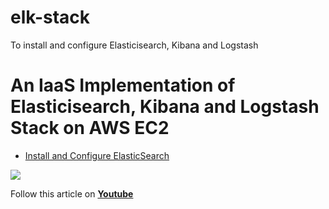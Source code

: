 # elk-stack
To install and configure Elasticisearch, Kibana and Logstash

# An IaaS Implementation of Elasticisearch, Kibana and Logstash Stack on AWS EC2
- [Install and Configure ElasticSearch](https://github.com/amitganvir23/elk-stack/tree/master/ElasticSearch)


![](https://raw.githubusercontent.com/miztiik/elk-stack/master/images/elk.png)

Follow this article on **[Youtube](https://www.youtube.com/channel/UC_evcfxhjjui5hChhLE08tQ/playlists)**
